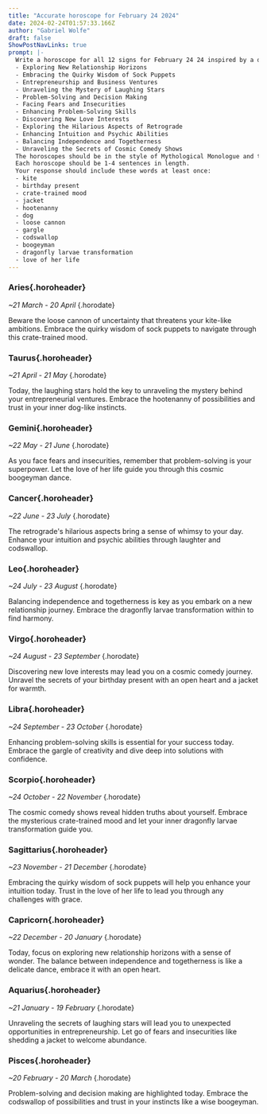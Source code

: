 ```yaml
---
title: "Accurate horoscope for February 24 2024"
date: 2024-02-24T01:57:33.166Z
author: "Gabriel Wolfe"
draft: false
ShowPostNavLinks: true
prompt: |-
  Write a horoscope for all 12 signs for February 24 24 inspired by a different focus for each. Ensure you do not include the focus in the response:
  - Exploring New Relationship Horizons
  - Embracing the Quirky Wisdom of Sock Puppets
  - Entrepreneurship and Business Ventures
  - Unraveling the Mystery of Laughing Stars
  - Problem-Solving and Decision Making
  - Facing Fears and Insecurities
  - Enhancing Problem-Solving Skills
  - Discovering New Love Interests
  - Exploring the Hilarious Aspects of Retrograde
  - Enhancing Intuition and Psychic Abilities
  - Balancing Independence and Togetherness
  - Unraveling the Secrets of Cosmic Comedy Shows
  The horoscopes should be in the style of Mythological Monologue and the mood of bewildered
  Each horoscope should be 1-4 sentences in length.
  Your response should include these words at least once:
  - kite
  - birthday present
  - crate-trained mood
  - jacket
  - hootenanny
  - dog
  - loose cannon
  - gargle
  - codswallop
  - boogeyman
  - dragonfly larvae transformation
  - love of her life
---
```


### Aries{.horoheader}

*~21 March - 20 April*
{.horodate}

Beware the loose cannon of uncertainty that threatens your kite-like ambitions. Embrace the quirky wisdom of sock puppets to navigate through this crate-trained mood.


### Taurus{.horoheader}

*~21 April - 21 May*
{.horodate}

Today, the laughing stars hold the key to unraveling the mystery behind your entrepreneurial ventures. Embrace the hootenanny of possibilities and trust in your inner dog-like instincts.


### Gemini{.horoheader}

*~22 May - 21 June*
{.horodate}

As you face fears and insecurities, remember that problem-solving is your superpower. Let the love of her life guide you through this cosmic boogeyman dance.


### Cancer{.horoheader}

*~22 June - 23 July*
{.horodate}

The retrograde's hilarious aspects bring a sense of whimsy to your day. Enhance your intuition and psychic abilities through laughter and codswallop.


### Leo{.horoheader}

*~24 July - 23 August*
{.horodate}

Balancing independence and togetherness is key as you embark on a new relationship journey. Embrace the dragonfly larvae transformation within to find harmony.


### Virgo{.horoheader}

*~24 August - 23 September*
{.horodate}

Discovering new love interests may lead you on a cosmic comedy journey. Unravel the secrets of your birthday present with an open heart and a jacket for warmth.


### Libra{.horoheader}

*~24 September - 23 October*
{.horodate}

Enhancing problem-solving skills is essential for your success today. Embrace the gargle of creativity and dive deep into solutions with confidence.


### Scorpio{.horoheader}

*~24 October - 22 November*
{.horodate}

The cosmic comedy shows reveal hidden truths about yourself. Embrace the mysterious crate-trained mood and let your inner dragonfly larvae transformation guide you.


### Sagittarius{.horoheader}

*~23 November - 21 December*
{.horodate}

Embracing the quirky wisdom of sock puppets will help you enhance your intuition today. Trust in the love of her life to lead you through any challenges with grace.


### Capricorn{.horoheader}

*~22 December - 20 January*
{.horodate}

Today, focus on exploring new relationship horizons with a sense of wonder. The balance between independence and togetherness is like a delicate dance, embrace it with an open heart.


### Aquarius{.horoheader}

*~21 January - 19 February*
{.horodate}

Unraveling the secrets of laughing stars will lead you to unexpected opportunities in entrepreneurship. Let go of fears and insecurities like shedding a jacket to welcome abundance.


### Pisces{.horoheader}

*~20 February - 20 March*
{.horodate}

Problem-solving and decision making are highlighted today. Embrace the codswallop of possibilities and trust in your instincts like a wise boogeyman.

